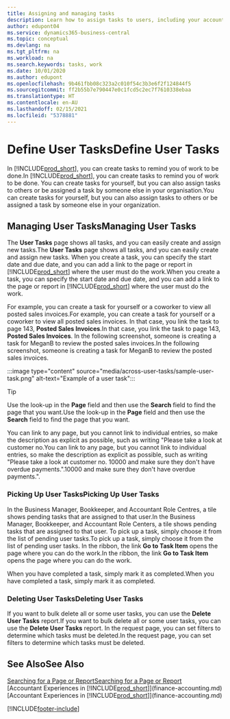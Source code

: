 ```yaml
---
title: Assigning and managing tasks
description: Learn how to assign tasks to users, including your accountant, in Business Central, and how you pick up and complete tasks.
author: edupont04
ms.service: dynamics365-business-central
ms.topic: conceptual
ms.devlang: na
ms.tgt_pltfrm: na
ms.workload: na
ms.search.keywords: tasks, work
ms.date: 10/01/2020
ms.author: edupont
ms.openlocfilehash: 9b461fbb08c323a2c010f54c3b3e6f2f124844f5
ms.sourcegitcommit: ff2b55b7e790447e0c1fcd5c2ec7f7610338ebaa
ms.translationtype: HT
ms.contentlocale: en-AU
ms.lasthandoff: 02/15/2021
ms.locfileid: "5378881"
---
```

# <a name="define-user-tasks"></a><span data-ttu-id="98248-103">Define User Tasks</span><span class="sxs-lookup"><span data-stu-id="98248-103">Define User Tasks</span></span>

<span data-ttu-id="98248-104">In [!INCLUDE[prod_short](includes/prod_short.md)], you can create tasks to remind you of work to be done.</span><span class="sxs-lookup"><span data-stu-id="98248-104">In [!INCLUDE[prod_short](includes/prod_short.md)], you can create tasks to remind you of work to be done.</span></span> <span data-ttu-id="98248-105">You can create tasks for yourself, but you can also assign tasks to others or be assigned a task by someone else in your organisation.</span><span class="sxs-lookup"><span data-stu-id="98248-105">You can create tasks for yourself, but you can also assign tasks to others or be assigned a task by someone else in your organization.</span></span>  

## <a name="managing-user-tasks"></a><span data-ttu-id="98248-106">Managing User Tasks</span><span class="sxs-lookup"><span data-stu-id="98248-106">Managing User Tasks</span></span>

<span data-ttu-id="98248-107">The **User Tasks** page shows all tasks, and you can easily create and assign new tasks.</span><span class="sxs-lookup"><span data-stu-id="98248-107">The **User Tasks** page shows all tasks, and you can easily create and assign new tasks.</span></span> <span data-ttu-id="98248-108">When you create a task, you can specify the start date and due date, and you can add a link to the page or report in [!INCLUDE[prod_short](includes/prod_short.md)] where the user must do the work.</span><span class="sxs-lookup"><span data-stu-id="98248-108">When you create a task, you can specify the start date and due date, and you can add a link to the page or report in [!INCLUDE[prod_short](includes/prod_short.md)] where the user must do the work.</span></span>  

<span data-ttu-id="98248-109">For example, you can create a task for yourself or a coworker to view all posted sales invoices.</span><span class="sxs-lookup"><span data-stu-id="98248-109">For example, you can create a task for yourself or a coworker to view all posted sales invoices.</span></span> <span data-ttu-id="98248-110">In that case, you link the task to page 143, **Posted Sales Invoices**.</span><span class="sxs-lookup"><span data-stu-id="98248-110">In that case, you link the task to page 143, **Posted Sales Invoices**.</span></span> <span data-ttu-id="98248-111">In the following screenshot, someone is creating a task for MeganB to review the posted sales invoices.</span><span class="sxs-lookup"><span data-stu-id="98248-111">In the following screenshot, someone is creating a task for MeganB to review the posted sales invoices.</span></span>  

:::image type="content" source="media/across-user-tasks/sample-user-task.png" alt-text="Example of a user task":::

> [!TIP]  
> <span data-ttu-id="98248-113">Use the look-up in the **Page** field and then use the **Search** field to find the page that you want.</span><span class="sxs-lookup"><span data-stu-id="98248-113">Use the look-up in the **Page** field and then use the **Search** field to find the page that you want.</span></span>  
>
> <span data-ttu-id="98248-114">You can link to any page, but you cannot link to individual entries, so make the description as explicit as possible, such as writing "Please take a look at customer no.</span><span class="sxs-lookup"><span data-stu-id="98248-114">You can link to any page, but you cannot link to individual entries, so make the description as explicit as possible, such as writing "Please take a look at customer no.</span></span> <span data-ttu-id="98248-115">10000 and make sure they don't have overdue payments.".</span><span class="sxs-lookup"><span data-stu-id="98248-115">10000 and make sure they don't have overdue payments.".</span></span>

### <a name="picking-up-user-tasks"></a><span data-ttu-id="98248-116">Picking Up User Tasks</span><span class="sxs-lookup"><span data-stu-id="98248-116">Picking Up User Tasks</span></span>

<span data-ttu-id="98248-117">In the Business Manager, Bookkeeper, and Accountant Role Centres, a tile shows pending tasks that are assigned to that user.</span><span class="sxs-lookup"><span data-stu-id="98248-117">In the Business Manager, Bookkeeper, and Accountant Role Centers, a tile shows pending tasks that are assigned to that user.</span></span> <span data-ttu-id="98248-118">To pick up a task, simply choose it from the list of pending user tasks.</span><span class="sxs-lookup"><span data-stu-id="98248-118">To pick up a task, simply choose it from the list of pending user tasks.</span></span> <span data-ttu-id="98248-119">In the ribbon, the link **Go to Task Item** opens the page where you can do the work.</span><span class="sxs-lookup"><span data-stu-id="98248-119">In the ribbon, the link **Go to Task Item** opens the page where you can do the work.</span></span>  

<span data-ttu-id="98248-120">When you have completed a task, simply mark it as completed.</span><span class="sxs-lookup"><span data-stu-id="98248-120">When you have completed a task, simply mark it as completed.</span></span>  

### <a name="deleting-user-tasks"></a><span data-ttu-id="98248-121">Deleting User Tasks</span><span class="sxs-lookup"><span data-stu-id="98248-121">Deleting User Tasks</span></span>

<span data-ttu-id="98248-122">If you want to bulk delete all or some user tasks, you can use the **Delete User Tasks** report.</span><span class="sxs-lookup"><span data-stu-id="98248-122">If you want to bulk delete all or some user tasks, you can use the **Delete User Tasks** report.</span></span> <span data-ttu-id="98248-123">In the request page, you can set filters to determine which tasks must be deleted.</span><span class="sxs-lookup"><span data-stu-id="98248-123">In the request page, you can set filters to determine which tasks must be deleted.</span></span>  

## <a name="see-also"></a><span data-ttu-id="98248-124">See Also</span><span class="sxs-lookup"><span data-stu-id="98248-124">See Also</span></span>

[<span data-ttu-id="98248-125">Searching for a Page or Report</span><span class="sxs-lookup"><span data-stu-id="98248-125">Searching for a Page or Report</span></span>](ui-search.md)  
<span data-ttu-id="98248-126">[Accountant Experiences in [!INCLUDE[prod_short](includes/prod_short.md)]](finance-accounting.md)</span><span class="sxs-lookup"><span data-stu-id="98248-126">[Accountant Experiences in [!INCLUDE[prod_short](includes/prod_short.md)]](finance-accounting.md)</span></span>  


[!INCLUDE[footer-include](includes/footer-banner.md)]